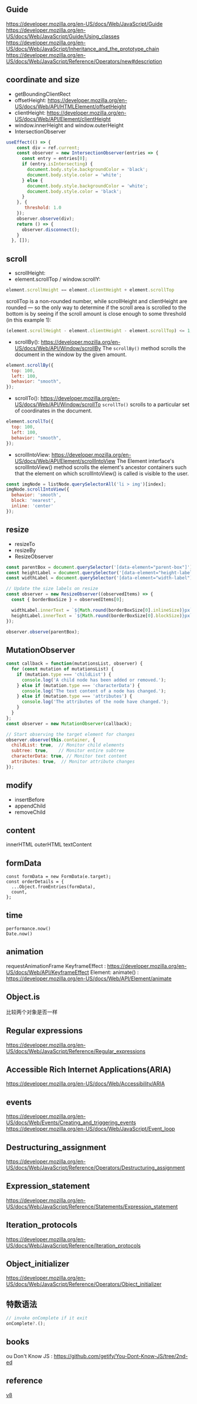 ## Guide
https://developer.mozilla.org/en-US/docs/Web/JavaScript/Guide
https://developer.mozilla.org/en-US/docs/Web/JavaScript/Guide/Using_classes
https://developer.mozilla.org/en-US/docs/Web/JavaScript/Inheritance_and_the_prototype_chain
https://developer.mozilla.org/en-US/docs/Web/JavaScript/Reference/Operators/new#description
## coordinate and size
- getBoundingClientRect
- offsetHeight: https://developer.mozilla.org/en-US/docs/Web/API/HTMLElement/offsetHeight
- clientHeight: https://developer.mozilla.org/en-US/docs/Web/API/Element/clientHeight
- window.innerHeight and window.outerHeight
- IntersectionObserver
```javascript
useEffect(() => {
    const div = ref.current;
    const observer = new IntersectionObserver(entries => {
      const entry = entries[0];
      if (entry.isIntersecting) {
        document.body.style.backgroundColor = 'black';
        document.body.style.color = 'white';
      } else {
        document.body.style.backgroundColor = 'white';
        document.body.style.color = 'black';
      }
    }, {
       threshold: 1.0
    });
    observer.observe(div);
    return () => {
      observer.disconnect();
    }
  }, []);
```



## scroll
- scrollHeight:
- element.scrollTop / window.scrollY: 
```javascript
element.scrollHeight == element.clientHeight + element.scrollTop
```
scrollTop is a non-rounded number, while scrollHeight and clientHeight are rounded — so the only way to determine if the scroll area is scrolled to the bottom is by seeing if the scroll amount is close enough to some threshold (in this example 1):
```javascript
(element.scrollHeight - element.clientHeight - element.scrollTop) <= 1;

```
- scrollBy(): https://developer.mozilla.org/en-US/docs/Web/API/Window/scrollBy
The `scrollBy()` method scrolls the document in the window by the given amount.
```javascript
element.scrollBy({
  top: 100,
  left: 100,
  behavior: "smooth",
});
```

- scrollTo():  https://developer.mozilla.org/en-US/docs/Web/API/Window/scrollTo
`scrollTo()` scrolls to a particular set of coordinates in the document.
```javascript
element.scrollTo({
  top: 100,
  left: 100,
  behavior: "smooth",
});

```

- scrollIntoView: https://developer.mozilla.org/en-US/docs/Web/API/Element/scrollIntoView
The Element interface's scrollIntoView() method scrolls the element's ancestor containers such that the element on which scrollIntoView() is called is visible to the user.
```javascript
const imgNode = listNode.querySelectorAll('li > img')[index];
imgNode.scrollIntoView({
  behavior: 'smooth',
  block: 'nearest',
  inline: 'center'
});
```

## resize
- resizeTo
- resizeBy
- ResizeObserver
```javascript
const parentBox = document.querySelector('[data-element="parent-box"]');
const heightLabel = document.querySelector('[data-element="height-label"]');
const widthLabel = document.querySelector('[data-element="width-label"]');

// Update the size labels on resize
const observer = new ResizeObserver((observedItems) => {
  const { borderBoxSize } = observedItems[0];

  widthLabel.innerText = `${Math.round(borderBoxSize[0].inlineSize)}px`;
  heightLabel.innerText = `${Math.round(borderBoxSize[0].blockSize)}px`;
});

observer.observe(parentBox);
```

## MutationObserver
```javascript
const callback = function(mutationsList, observer) {
  for (const mutation of mutationsList) {
    if (mutation.type === 'childList') {
      console.log('A child node has been added or removed.');
    } else if (mutation.type === 'characterData') {
      console.log('The text content of a node has changed.');
    } else if (mutation.type === 'attributes') {
      console.log('The attributes of the node have changed.');
    }
  }
};
const observer = new MutationObserver(callback);

// Start observing the target element for changes
observer.observe(this.container, { 
  childList: true,  // Monitor child elements
  subtree: true,    // Monitor entire subtree
  characterData: true, // Monitor text content
  attributes: true,  // Monitor attribute changes
});
```

## modify
- insertBefore
- appendChild
- removeChild

## content
innerHTML
outerHTML
textContent

## formData
```
const formData = new FormData(e.target);
const orderDetails = {
  ...Object.fromEntries(formData),
  count,
};
```

## time
```
performance.now()
Date.now()
```

## animation
requestAnimationFrame
KeyframeEffect : https://developer.mozilla.org/en-US/docs/Web/API/KeyframeEffect
Element: animate() : https://developer.mozilla.org/en-US/docs/Web/API/Element/animate

## Object.is 
比较两个对象是否一样

## Regular expressions
https://developer.mozilla.org/en-US/docs/Web/JavaScript/Reference/Regular_expressions

## Accessible Rich Internet Applications(ARIA)
https://developer.mozilla.org/en-US/docs/Web/Accessibility/ARIA

## events
https://developer.mozilla.org/en-US/docs/Web/Events/Creating_and_triggering_events
https://developer.mozilla.org/en-US/docs/Web/JavaScript/Event_loop

## Destructuring_assignment
https://developer.mozilla.org/en-US/docs/Web/JavaScript/Reference/Operators/Destructuring_assignment

## Expression_statement
https://developer.mozilla.org/en-US/docs/Web/JavaScript/Reference/Statements/Expression_statement
## Iteration_protocols
https://developer.mozilla.org/en-US/docs/Web/JavaScript/Reference/Iteration_protocols
## Object_initializer
https://developer.mozilla.org/en-US/docs/Web/JavaScript/Reference/Operators/Object_initializer

## 特数语法
```javascript
// invoke onComplete if it exit  
onComplete?.(); 
```

## books
ou Don't Know JS : https://github.com/getify/You-Dont-Know-JS/tree/2nd-ed


## reference
[v8](https://v8.dev/blog)